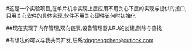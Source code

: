 #这是一个实验项目,在单片机中实现上层应用不用关心下层的实现与提供的接口,只用关心软件的具体实现,软件不用关心硬件该何时初始化

##现在实现了内存管理,双向链表,设备管理器,LRU的创建,删除与查找

#<red>有想法的可以与我共同开发,联系:xingpengchen@outlook.com</red>
